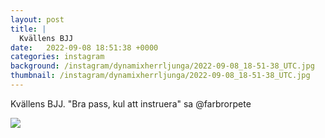 ```yaml
---
layout: post
title: |
  Kvällens BJJ
date:   2022-09-08 18:51:38 +0000
categories: instagram
background: /instagram/dynamixherrljunga/2022-09-08_18-51-38_UTC.jpg
thumbnail: /instagram/dynamixherrljunga/2022-09-08_18-51-38_UTC.jpg
---
```

Kvällens BJJ. "Bra pass, kul att instruera" sa @farbrorpete 



<img src='/www-dynamix-herrljunga/instagram/dynamixherrljunga/2022-09-08_18-51-38_UTC.jpg' class='img-fluid' />
